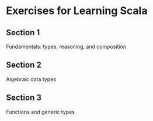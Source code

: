 # Exercises for Learning Scala


## Section 1

Fundamentals: types, reasoning, and composition


## Section 2

Algebraic data types


## Section 3

Functions and generic types
